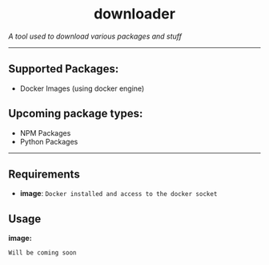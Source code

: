 <h1 align="center">downloader</h1>

_A tool used to download various packages and stuff_

---

## Supported Packages:
* Docker Images (using docker engine)

## Upcoming package types:
* NPM Packages 
* Python Packages

---

## Requirements
* **image**: `Docker installed and access to the docker socket`

## Usage
**image:**

    Will be coming soon
